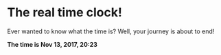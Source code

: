 # The real time clock!

Ever wanted to know what the time is? Well, your journey is about to end!

**The time is Nov 13, 2017, 20:23**